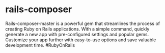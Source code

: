 # rails-composer
Rails-composer-master is a powerful gem that streamlines the process of creating Ruby on Rails applications. With a simple command, quickly generate a new app with pre-configured settings and popular gems. Customize your app further with easy-to-use options and save valuable development time. #RubyOnRails
